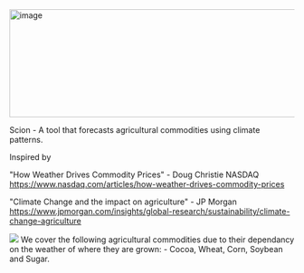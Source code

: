 <img width="1128" height="191" alt="image" src="https://github.com/user-attachments/assets/46b4083a-5b6f-4a18-a7d5-3efd0ffa5cdd" />

Scion - A tool that forecasts agricultural commodities using climate patterns. 

Inspired by 

"How Weather Drives Commodity Prices" - Doug Christie NASDAQ
https://www.nasdaq.com/articles/how-weather-drives-commodity-prices

"Climate Change and the impact on agriculture" - JP Morgan
https://www.jpmorgan.com/insights/global-research/sustainability/climate-change-agriculture

<img src="https://www.jpmorgan.com/content/dam/jpm/cib/complex/content/research/climate_change_agriculture_2022/Agricultural_Supply_Graph.svg">
We cover the following agricultural commodities due to their dependancy on the weather of where they are grown:
- Cocoa, Wheat, Corn, Soybean and Sugar.
